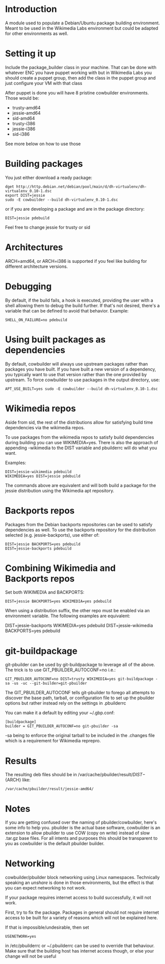Introduction
============

A module used to populate a Debian/Ubuntu package building environment. Meant to
be used in the Wikimedia Labs environment but could be adapted for other
environments as well.

Setting it up
=============

Include the package\_builder class in your machine. That can be done with whatever
ENC you have puppet working with but in Wikimedia Labs you should create a
puppet group, then add the class in the puppet group and just configure your VM
with that class

After puppet is done you will have 8 pristine cowbuilder environments. Those
would be:

 * trusty-amd64
 * jessie-amd64
 * sid-amd64
 * trusty-i386
 * jessie-i386
 * sid-i386

See more below on how to use those

Building packages
=================

You just either download a ready package:

    dget http://http.debian.net/debian/pool/main/d/dh-virtualenv/dh-virtualenv_0.10-1.dsc
    export DIST=jessie
    sudo -E cowbuilder --build dh-virtualenv_0.10-1.dsc

or if you are developing a package and are in the package directory:

    DIST=jessie pdebuild

Feel free to change jessie for trusty or sid

Architectures
=============

ARCH=amd64, or ARCH=i386 is supported if you feel like building for
different architecture versions.

Debugging
=========

By default, if the build fails, a hook is executed, providing the user with a
shell allowing them to debug the build further. If that's not desired, there's a
variable that can be defined to avoid that behavior. Example:

    SHELL_ON_FAILURE=no pdebuild

Using built packages as dependencies
====================================

By default, cowbuilder will always use upstream packages rather than packages
you have built. If you have built a new version of a dependency, you typically
want to use that version rather than the one provided by upstream. To force
cowbuilder to use packages in the output directory, use:

    APT_USE_BUILT=yes sudo -E cowbuilder --build dh-virtualenv_0.10-1.dsc

Wikimedia repos
===============

Aside from sid, the rest of the distributions allow for satisfying build time
dependencies via the wikimedia repos.

To use packages from the wikimedia repos to satisfy build dependencies during
building you can use WIKIMEDIA=yes. There is also the approach of appending
-wikimedia to the DIST variable and pbuilderrc will do what you want.

Examples:

    DIST=jessie-wikimedia pdebuild
    WIKIMEDIA=yes DIST=jessie pdebuild

The commands above are equivalent and will both build a package for the
jessie distribution using the Wikimedia apt repository.

Backports repos
===============

Packages from the Debian backports repositories can be used to satisfy
dependencies as well. To use the backports repository for the distribution
selected (e.g. jessie-backports), use either of:

    DIST=jessie BACKPORTS=yes pdebuild
    DIST=jessie-backports pdebuild

Combining Wikimedia and Backports repos
=======================================

Set both WIKIMEDIA and BACKPORTS:

    DIST=jessie BACKPORTS=yes WIKIMEDIA=yes pdebuild

When using a distribution suffix, the other repo must be enabled via an
environment variable. The following examples are equivalent:

  DIST=jessie-backports WIKIMEDIA=yes pdebuild
  DIST=jessie-wikimedia BACKPORTS=yes pdebuild

git-buildpackage
================

git-pbuilder can be used by git-buildpackage to leverage all of the above. The
trick is to use GIT\_PBUILDER\_AUTOCONF=no i.e.:

    GIT_PBUILDER_AUTOCONF=no DIST=trusty WIKIMEDIA=yes git-buildpackage -sa -us -uc --git-builder=git-pbuilder

The GIT\_PBUILDER\_AUTOCONF tells git-pbuilder to forego all attempts to discover the base path, tarball, or
configuration file to set up the pbuilder options but rather instead rely on the settings in .pbuilderrc

You can make it a default by editing your ~/.gbp.conf:

    [buildpackage]
    builder = GIT_PBUILDER_AUTOCONF=no git-pbuilder -sa

-sa being to enforce the original tarball to be included in the .changes file
which is a requirement for Wikimedia reprepro.

Results
=======

The resulting deb files should be in /var/cache/pbuilder/result/${DIST}-${ARCH} like:

    /var/cache/pbuilder/result/jessie-amd64/

Notes
=====

If you are getting confused over the naming of pbuilder/cowbuilder, here's some
info to help you. pbuilder is the actual base software, cowbuilder is an
extension to allow pbuilder to use COW (copy on write) instead of slow .tar.gz
base files. For all intents and purposes this should be transparent to you as
cowbuilder is the default pbuilder builder.

Networking
==========

cowbuilder/pbuilder block networking using Linux namespaces. Technically speaking an
*unshare* is done in those environments, but the effect is that you can expect
networking to not work.

If your package requires internet access to build successfully, it will not
work.

First, try to fix the package. Packages in general should not require internet
access to be built for a variety of reasons which will not be explained here.

If that is impossible/undesirable, then set

    USENETWORK=yes

in /etc/pbuilderrc or ~/.pbuilderrc can be used to override that behaviour.
Make sure that the building host has internet access though, or else your change
will not be useful
